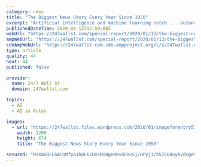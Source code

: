 ```yaml
---
category: news
title: "The Biggest News Story Every Year Since 1950"
excerpt: "Artificial intelligence and machine learning notch ... autonomous-car development company Waymo, and X, the company’s research and development division. In order to get Yugoslav forces out ..."
publishedDateTime: 2020-01-13T12:59:00Z
webUrl: "https://247wallst.com/special-report/2020/01/13/the-biggest-news-story-every-year-since-1950-2/7/"
ampWebUrl: "https://247wallst.com/special-report/2020/01/13/the-biggest-news-story-every-year-since-1950-2/amp/"
cdnAmpWebUrl: "https://247wallst-com.cdn.ampproject.org/c/s/247wallst.com/special-report/2020/01/13/the-biggest-news-story-every-year-since-1950-2/amp/"
type: article
quality: 44
heat: 44
published: false

provider:
  name: 24/7 Wall St
  domain: 247wallst.com

topics:
  - AI
  - AI in Autos

images:
  - url: "https://247wallst.files.wordpress.com/2020/01/imageforentry5310.jpg?w=1200"
    width: 1200
    height: 674
    title: "The Biggest News Story Every Year Since 1950"

secured: "NskmGRFLGAGoMfpa1b8Ck7UXsMINgeXRvXFXvSj/HPyj3/bSIC6AGyhvdcgeM51XCiK+4ukmIjmu6WCZkMyrgVJUiKRL2AN+h463uYzeQofPbqCX9OfynxSQN+MLkKzhABmHvNi1fhHW51oWV3GnWSlWI7Mh6F1b008X4ZFfDVKb2SN+CiVY8TCT8X2si8zNS0DznsMKpRmf7Q6+7j6vBSb4ggFHPq+XuMp+d/UFlEHhfme+8upEU2nWkdbhSUK4jxRU3LQEXrgtzsl2HnBOihNDe/SE/miwL4iHIDvjjxMyOmLe8L/E5EpYPDe+1Ox6;EoRrGYRDZzr4uUEgSOlIjw=="
---
```


